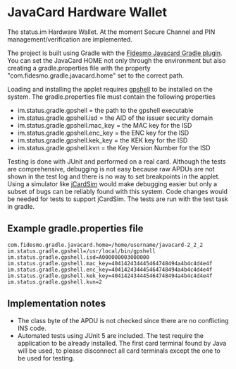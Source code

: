 # JavaCard Hardware Wallet

The status.im Hardware Wallet. At the moment Secure Channel and PIN management/verification are implemented.

The project is built using Gradle with the [Fidesmo Javacard Gradle plugin](https://github.com/fidesmo/gradle-javacard).
You can set the JavaCard HOME not only through the environment but also creating a gradle.properties file with the 
property "com.fidesmo.gradle.javacard.home" set to the correct path.

Loading and installing the applet requires [gpshell](https://sourceforge.net/p/globalplatform/wiki/GPShell/) to be 
installed on the system. The gradle.properties file must contain the following properties

* im.status.gradle.gpshell = the path to the gpshell executable
* im.status.gradle.gpshell.isd = the AID of the issuer security domain
* im.status.gradle.gpshell.mac_key = the MAC key for the ISD
* im.status.gradle.gpshell.enc_key = the ENC key for the ISD
* im.status.gradle.gpshell.kek_key = the KEK key for the ISD
* im.status.gradle.gpshell.kvn = the Key Version Number for the ISD

Testing is done with JUnit and performed on a real card. Although the tests are comprehensive, debugging is not easy 
because raw APDUs are not shown in the test log and there is no way to set breakpoints in the applet. Using a simulator
like [jCardSim](https://github.com/licel/jcardsim) would make debugging easier but only a subset of bugs can be reliably
found with this system. Code changes would be needed for tests to support jCardSim. The tests are run with the test task
in gradle.

## Example gradle.properties file

```
com.fidesmo.gradle.javacard.home=/home/username/javacard-2_2_2
im.status.gradle.gpshell=/usr/local/bin/gpshell
im.status.gradle.gpshell.isd=A000000003000000
im.status.gradle.gpshell.mac_key=404142434445464748494a4b4c4d4e4f
im.status.gradle.gpshell.enc_key=404142434445464748494a4b4c4d4e4f
im.status.gradle.gpshell.kek_key=404142434445464748494a4b4c4d4e4f
im.status.gradle.gpshell.kvn=2
```

## Implementation notes

* The class byte of the APDU is not checked since there are no conflicting INS code.
* Automated tests using JUnit 5 are included. The test require the application to be already installed. The first
  card terminal found by Java will be used, to please disconnect all card terminals except the one to be used for
  testing.